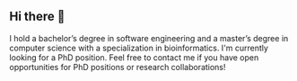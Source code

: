 ## Hi there 👋

<!--
**HFzzzzzzz/HFzzzzzzz** is a ✨ _special_ ✨ repository because its `README.md` (this file) appears on your GitHub profile.
-->
I hold a bachelor’s degree in software engineering and a master’s degree in computer science with a 
specialization in bioinformatics. I'm currently looking for a PhD position. Feel free to contact 
me if you have open opportunities for PhD positions or research collaborations!
